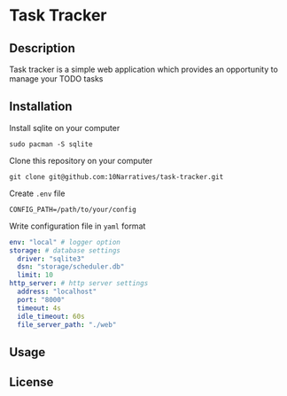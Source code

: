 # Task Tracker

## Description

Task tracker is a simple web application which provides an opportunity to manage your TODO tasks

## Installation

Install sqlite on your computer

```shell
sudo pacman -S sqlite
```

Clone this repository on your computer

```shell
git clone git@github.com:10Narratives/task-tracker.git
```

Create `.env` file

```.env
CONFIG_PATH=/path/to/your/config
```

Write configuration file in `yaml` format

```yaml
env: "local" # logger option
storage: # database settings
  driver: "sqlite3"
  dsn: "storage/scheduler.db"
  limit: 10
http_server: # http server settings
  address: "localhost"
  port: "8000"
  timeout: 4s
  idle_timeout: 60s
  file_server_path: "./web"
```

## Usage

## License
